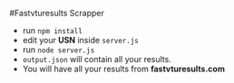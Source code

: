 #Fastvturesults Scrapper

- run `npm install`
- edit your **USN** inside `server.js`
- run `node server.js`
- `output.json` will contain all your results.
- You will have all your results from **fastvturesults.com**
